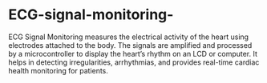 # ECG-signal-monitoring-
ECG Signal Monitoring measures the electrical activity of the heart using electrodes attached to the body. The signals are amplified and processed by a microcontroller to display the heart’s rhythm on an LCD or computer. It helps in detecting irregularities, arrhythmias, and provides real-time cardiac health monitoring for patients.
